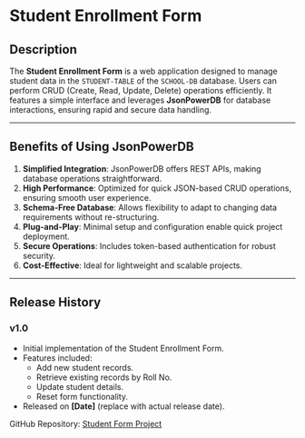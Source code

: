 # Student Enrollment Form

## Description
The **Student Enrollment Form** is a web application designed to manage student data in the `STUDENT-TABLE` of the `SCHOOL-DB` database. Users can perform CRUD (Create, Read, Update, Delete) operations efficiently. It features a simple interface and leverages **JsonPowerDB** for database interactions, ensuring rapid and secure data handling.

---

## Benefits of Using JsonPowerDB
1. **Simplified Integration**: JsonPowerDB offers REST APIs, making database operations straightforward.
2. **High Performance**: Optimized for quick JSON-based CRUD operations, ensuring smooth user experience.
3. **Schema-Free Database**: Allows flexibility to adapt to changing data requirements without re-structuring.
4. **Plug-and-Play**: Minimal setup and configuration enable quick project deployment.
5. **Secure Operations**: Includes token-based authentication for robust security.
6. **Cost-Effective**: Ideal for lightweight and scalable projects.

---

## Release History
### v1.0
- Initial implementation of the Student Enrollment Form.
- Features included:
  - Add new student records.
  - Retrieve existing records by Roll No.
  - Update student details.
  - Reset form functionality.
- Released on **[Date]** (replace with actual release date).

GitHub Repository: [Student Form Project](https://github.com/Suvrat1629/Student-Form-JsonPowerDB)
